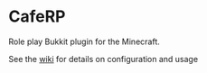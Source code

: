 # CafeRP
Role play Bukkit plugin for the Minecraft.

See the [wiki](https://github.com/Klawkreations/CafeRP/wiki) for details on configuration and usage
